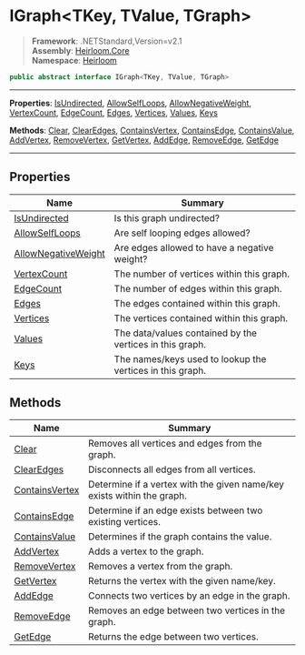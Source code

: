 # IGraph\<TKey, TValue, TGraph>

> **Framework**: .NETStandard,Version=v2.1  
> **Assembly**: [Heirloom.Core][0]  
> **Namespace**: [Heirloom][0]  

```cs
public abstract interface IGraph<TKey, TValue, TGraph>
```

--------------------------------------------------------------------------------

**Properties**: [IsUndirected][1], [AllowSelfLoops][2], [AllowNegativeWeight][3], [VertexCount][4], [EdgeCount][5], [Edges][6], [Vertices][7], [Values][8], [Keys][9]

**Methods**: [Clear][10], [ClearEdges][11], [ContainsVertex][12], [ContainsEdge][13], [ContainsValue][14], [AddVertex][15], [RemoveVertex][16], [GetVertex][17], [AddEdge][18], [RemoveEdge][19], [GetEdge][20]

--------------------------------------------------------------------------------

## Properties

| Name                     | Summary                                                   |
|--------------------------|-----------------------------------------------------------|
| [IsUndirected][1]        | Is this graph undirected?                                 |
| [AllowSelfLoops][2]      | Are self looping edges allowed?                           |
| [AllowNegativeWeight][3] | Are edges allowed to have a negative weight?              |
| [VertexCount][4]         | The number of vertices within this graph.                 |
| [EdgeCount][5]           | The number of edges within this graph.                    |
| [Edges][6]               | The edges contained within this graph.                    |
| [Vertices][7]            | The vertices contained within this graph.                 |
| [Values][8]              | The data/values contained by the vertices in this graph.  |
| [Keys][9]                | The names/keys used to lookup the vertices in this graph. |

## Methods

| Name                 | Summary                                                                |
|----------------------|------------------------------------------------------------------------|
| [Clear][10]          | Removes all vertices and edges from the graph.                         |
| [ClearEdges][11]     | Disconnects all edges from all vertices.                               |
| [ContainsVertex][12] | Determine if a vertex with the given name/key exists within the graph. |
| [ContainsEdge][13]   | Determine if an edge exists between two existing vertices.             |
| [ContainsValue][14]  | Determines if the graph contains the value.                            |
| [AddVertex][15]      | Adds a vertex to the graph.                                            |
| [RemoveVertex][16]   | Removes a vertex from the graph.                                       |
| [GetVertex][17]      | Returns the vertex with the given name/key.                            |
| [AddEdge][18]        | Connects two vertices by an edge in the graph.                         |
| [RemoveEdge][19]     | Removes an edge between two vertices in the graph.                     |
| [GetEdge][20]        | Returns the edge between two vertices.                                 |

[0]: ..\Heirloom.Core.md
[1]: Heirloom.IGraph[TKey,TValue,TGraph].IsUndirected.md
[2]: Heirloom.IGraph[TKey,TValue,TGraph].AllowSelfLoops.md
[3]: Heirloom.IGraph[TKey,TValue,TGraph].AllowNegativeWeight.md
[4]: Heirloom.IGraph[TKey,TValue,TGraph].VertexCount.md
[5]: Heirloom.IGraph[TKey,TValue,TGraph].EdgeCount.md
[6]: Heirloom.IGraph[TKey,TValue,TGraph].Edges.md
[7]: Heirloom.IGraph[TKey,TValue,TGraph].Vertices.md
[8]: Heirloom.IGraph[TKey,TValue,TGraph].Values.md
[9]: Heirloom.IGraph[TKey,TValue,TGraph].Keys.md
[10]: Heirloom.IGraph[TKey,TValue,TGraph].Clear.md
[11]: Heirloom.IGraph[TKey,TValue,TGraph].ClearEdges.md
[12]: Heirloom.IGraph[TKey,TValue,TGraph].ContainsVertex.md
[13]: Heirloom.IGraph[TKey,TValue,TGraph].ContainsEdge.md
[14]: Heirloom.IGraph[TKey,TValue,TGraph].ContainsValue.md
[15]: Heirloom.IGraph[TKey,TValue,TGraph].AddVertex.md
[16]: Heirloom.IGraph[TKey,TValue,TGraph].RemoveVertex.md
[17]: Heirloom.IGraph[TKey,TValue,TGraph].GetVertex.md
[18]: Heirloom.IGraph[TKey,TValue,TGraph].AddEdge.md
[19]: Heirloom.IGraph[TKey,TValue,TGraph].RemoveEdge.md
[20]: Heirloom.IGraph[TKey,TValue,TGraph].GetEdge.md

